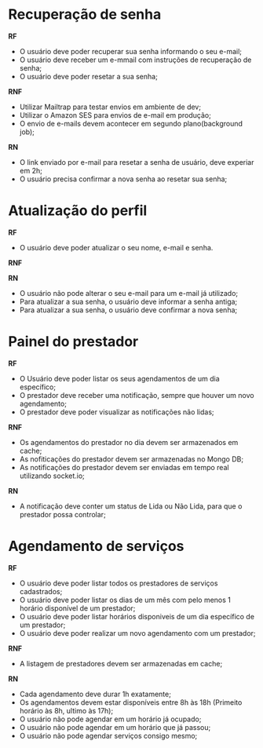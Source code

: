 # Recuperação de senha

**RF**

- O usuário deve poder recuperar sua senha informando o seu e-mail;
- O usuário deve receber um e-mmail com instruções de recuperação de senha;
- O usuário deve poder resetar a sua senha;

**RNF**

- Utilizar Mailtrap para testar envios em ambiente de dev;
- Utilizar o Amazon SES para envios de e-mail em produção;
- O envio de e-mails devem acontecer em segundo plano(background job);

**RN**

- O link enviado por e-mail para resetar a senha de usuário, deve experiar em 2h;
- O usuário precisa confirmar a nova senha ao resetar sua senha;



# Atualização do perfil

**RF**

- O usuário deve poder atualizar o seu nome, e-mail e senha.

**RNF**

**RN**

- O usuário não pode alterar o seu e-mail para um e-mail já utilizado;
- Para atualizar a sua senha, o usuário deve informar a senha antiga;
- Para atualizar a sua senha, o usuário deve confirmar a nova senha;

# Painel do prestador

**RF**

- O Usuário deve poder listar os seus agendamentos de um dia específico;
- O prestador deve receber uma notificação, sempre que houver um novo agendamento;
- O prestador deve poder visualizar as notificações não lidas;

**RNF**

- Os agendamentos do prestador no dia devem ser armazenados em cache;
- As nofiticações do prestador devem ser armazenadas no Mongo DB;
- As notificações do prestador devem ser enviadas em tempo real utilizando socket.io;

**RN**

- A notificação deve conter um status de Lida ou Não Lida, para que o prestador possa controlar;



# Agendamento de serviços

**RF**

- O usuário deve poder listar todos os prestadores de serviços cadastrados;
- O usuário deve poder listar os dias de um mês com pelo menos 1 horário disponível de um prestador;
- O usuário deve poder listar horários disponiveis de um dia específico de um prestador;
- O usuário deve poder realizar um novo agendamento com um prestador;

**RNF**

- A listagem de prestadores devem ser armazenadas em cache;

**RN**

- Cada agendamento deve durar 1h exatamente;
- Os agendamentos devem estar disponíveis entre 8h às 18h (Primeito horário às 8h, ultimo às 17h);
- O usuário não pode agendar em um horário já ocupado;
- O usuário não pode agendar em um horário que já passou;
- O usuário não pode agendar serviços consigo mesmo;


